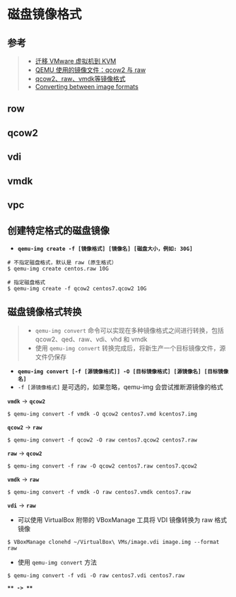 # 磁盘镜像格式

## 参考

> * [迁移 VMware 虚拟机到 KVM](https://www.ibm.com/developerworks/cn/linux/l-cn-mgrtvm3/index.html)
> * [QEMU 使用的镜像文件：qcow2 与 raw](https://www.ibm.com/developerworks/cn/linux/1409_qiaoly_qemuimgages/index.html)
> * [qcow2、raw、vmdk等镜像格式](https://www.cnblogs.com/feisky/archive/2012/07/03/2575167.html)
> * [Converting between image formats](https://s0docs0openstack0org.icopy.site/image-guide/convert-images.html)

## row

## qcow2

## vdi

## vmdk

## vpc

## 创建特定格式的磁盘镜像

* **`qemu-img create -f [镜像格式] [镜像名] [磁盘大小，例如: 30G]`**

``` shell
# 不指定磁盘格式，默认是 raw (原生格式）
$ qemu-img create centos.raw 10G

# 指定磁盘格式
$ qemu-img create -f qcow2 centos7.qcow2 10G
```

## 磁盘镜像格式转换

> * `qemu-img convert` 命令可以实现在多种镜像格式之间进行转换，包括 qcow2、qed、raw、vdi、vhd 和 vmdk
> * 使用 `qemu-img convert` 转换完成后，将新生产一个目标镜像文件，源文件仍保存

* **`qemu-img convert [-f [源镜像格式]] -O [目标镜像格式] [源镜像名] [目标镜像名]`**
* `-f [源镜像格式]` 是可选的，如果忽略，qemu-img 会尝试推断源镜像的格式

**`vmdk`** -> **`qcow2`**

``` shell
$ qemu-img convert -f vmdk -O qcow2 centos7.vmd kcentos7.img
```

**`qcow2`** -> **`raw`**

``` shell
$ qemu-img convert -f qcow2 -O raw centos7.qcow2 centos7.raw
```

**`raw`** -> **`qcow2`**

``` shell
$ qemu-img convert -f raw -O qcow2 centos7.raw centos7.qcow2
```

**`vmdk`** -> **`raw`**

``` shell
$ qemu-img convert -f vmdk -O raw centos7.vmdk centos7.raw
```

**`vdi`** -> **`raw`**

* 可以使用 VirtualBox 附带的 VBoxManage 工具将 VDI 镜像转换为 raw 格式镜像
``` shell
$ VBoxManage clonehd ~/VirtualBox\ VMs/image.vdi image.img --format raw
```

* 使用 `qemu-img convert` 方法
``` shell
$ qemu-img convert -f vdi -O raw centos7.vdi centos7.raw
```

**``** -> **``**

